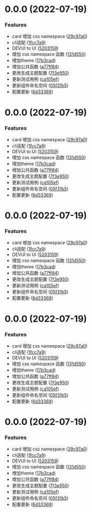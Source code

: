 # 0.0.0 (2022-07-19)


### Features

* card 增加 css namespace ([29c97a0](https://gitee.com/mucuni/ok-ui/commits/29c97a07367df3294350958eafaef32d47f1bb7f))
* cli适配 ([1fcc7a9](https://gitee.com/mucuni/ok-ui/commits/1fcc7a9cf17aebcc880d4de02f2ecd6639189b4a))
* DEVUI to UI ([5203159](https://gitee.com/mucuni/ok-ui/commits/52031595f98bbbbb55d033ff81089201b5f5b810))
* 增加 css namespace 函数 ([131d550](https://gitee.com/mucuni/ok-ui/commits/131d550f051437f2d54004c1bed3dd86532a8bcc))
* 增加theme ([17b3cad](https://gitee.com/mucuni/ok-ui/commits/17b3cadfa60484b82003c0e469f130c9c7482c8b))
* 增加公共函数 ([a77ff84](https://gitee.com/mucuni/ok-ui/commits/a77ff841a009d024fbf90614613ff7e1a7df21d1))
* 更改生成主题配置 ([7f3e950](https://gitee.com/mucuni/ok-ui/commits/7f3e950c54b44781c4b8442d6fbb88372c16bf9a))
* 更新测试用例 ([ca105ef](https://gitee.com/mucuni/ok-ui/commits/ca105ef89224ca6f8e6408508f72113b1d3ac9e0))
* 更新组件命名空间 ([05f31b5](https://gitee.com/mucuni/ok-ui/commits/05f31b554871492e880a55fe083a8ede454f0b24))
* 配置更新 ([6d33369](https://gitee.com/mucuni/ok-ui/commits/6d3336993ac223b3743f2263e9c7e5b9f3c19cef))



# 0.0.0 (2022-07-19)


### Features

* card 增加 css namespace ([29c97a0](https://gitee.com/mucuni/ok-ui/commits/29c97a07367df3294350958eafaef32d47f1bb7f))
* cli适配 ([1fcc7a9](https://gitee.com/mucuni/ok-ui/commits/1fcc7a9cf17aebcc880d4de02f2ecd6639189b4a))
* DEVUI to UI ([5203159](https://gitee.com/mucuni/ok-ui/commits/52031595f98bbbbb55d033ff81089201b5f5b810))
* 增加 css namespace 函数 ([131d550](https://gitee.com/mucuni/ok-ui/commits/131d550f051437f2d54004c1bed3dd86532a8bcc))
* 增加theme ([17b3cad](https://gitee.com/mucuni/ok-ui/commits/17b3cadfa60484b82003c0e469f130c9c7482c8b))
* 增加公共函数 ([a77ff84](https://gitee.com/mucuni/ok-ui/commits/a77ff841a009d024fbf90614613ff7e1a7df21d1))
* 更改生成主题配置 ([7f3e950](https://gitee.com/mucuni/ok-ui/commits/7f3e950c54b44781c4b8442d6fbb88372c16bf9a))
* 更新测试用例 ([ca105ef](https://gitee.com/mucuni/ok-ui/commits/ca105ef89224ca6f8e6408508f72113b1d3ac9e0))
* 更新组件命名空间 ([05f31b5](https://gitee.com/mucuni/ok-ui/commits/05f31b554871492e880a55fe083a8ede454f0b24))
* 配置更新 ([6d33369](https://gitee.com/mucuni/ok-ui/commits/6d3336993ac223b3743f2263e9c7e5b9f3c19cef))



# 0.0.0 (2022-07-19)


### Features

* card 增加 css namespace ([29c97a0](https://gitee.com/mucuni/ok-ui/commits/29c97a07367df3294350958eafaef32d47f1bb7f))
* cli适配 ([1fcc7a9](https://gitee.com/mucuni/ok-ui/commits/1fcc7a9cf17aebcc880d4de02f2ecd6639189b4a))
* DEVUI to UI ([5203159](https://gitee.com/mucuni/ok-ui/commits/52031595f98bbbbb55d033ff81089201b5f5b810))
* 增加 css namespace 函数 ([131d550](https://gitee.com/mucuni/ok-ui/commits/131d550f051437f2d54004c1bed3dd86532a8bcc))
* 增加theme ([17b3cad](https://gitee.com/mucuni/ok-ui/commits/17b3cadfa60484b82003c0e469f130c9c7482c8b))
* 增加公共函数 ([a77ff84](https://gitee.com/mucuni/ok-ui/commits/a77ff841a009d024fbf90614613ff7e1a7df21d1))
* 更改生成主题配置 ([7f3e950](https://gitee.com/mucuni/ok-ui/commits/7f3e950c54b44781c4b8442d6fbb88372c16bf9a))
* 更新测试用例 ([ca105ef](https://gitee.com/mucuni/ok-ui/commits/ca105ef89224ca6f8e6408508f72113b1d3ac9e0))
* 更新组件命名空间 ([05f31b5](https://gitee.com/mucuni/ok-ui/commits/05f31b554871492e880a55fe083a8ede454f0b24))
* 配置更新 ([6d33369](https://gitee.com/mucuni/ok-ui/commits/6d3336993ac223b3743f2263e9c7e5b9f3c19cef))



# 0.0.0 (2022-07-19)


### Features

* card 增加 css namespace ([29c97a0](https://gitee.com/mucuni/ok-ui/commits/29c97a07367df3294350958eafaef32d47f1bb7f))
* cli适配 ([1fcc7a9](https://gitee.com/mucuni/ok-ui/commits/1fcc7a9cf17aebcc880d4de02f2ecd6639189b4a))
* DEVUI to UI ([5203159](https://gitee.com/mucuni/ok-ui/commits/52031595f98bbbbb55d033ff81089201b5f5b810))
* 增加 css namespace 函数 ([131d550](https://gitee.com/mucuni/ok-ui/commits/131d550f051437f2d54004c1bed3dd86532a8bcc))
* 增加theme ([17b3cad](https://gitee.com/mucuni/ok-ui/commits/17b3cadfa60484b82003c0e469f130c9c7482c8b))
* 增加公共函数 ([a77ff84](https://gitee.com/mucuni/ok-ui/commits/a77ff841a009d024fbf90614613ff7e1a7df21d1))
* 更改生成主题配置 ([7f3e950](https://gitee.com/mucuni/ok-ui/commits/7f3e950c54b44781c4b8442d6fbb88372c16bf9a))
* 更新测试用例 ([ca105ef](https://gitee.com/mucuni/ok-ui/commits/ca105ef89224ca6f8e6408508f72113b1d3ac9e0))
* 更新组件命名空间 ([05f31b5](https://gitee.com/mucuni/ok-ui/commits/05f31b554871492e880a55fe083a8ede454f0b24))
* 配置更新 ([6d33369](https://gitee.com/mucuni/ok-ui/commits/6d3336993ac223b3743f2263e9c7e5b9f3c19cef))



# 0.0.0 (2022-07-19)


### Features

* card 增加 css namespace ([29c97a0](https://gitee.com/mucuni/ok-ui/commits/29c97a07367df3294350958eafaef32d47f1bb7f))
* cli适配 ([1fcc7a9](https://gitee.com/mucuni/ok-ui/commits/1fcc7a9cf17aebcc880d4de02f2ecd6639189b4a))
* DEVUI to UI ([5203159](https://gitee.com/mucuni/ok-ui/commits/52031595f98bbbbb55d033ff81089201b5f5b810))
* 增加 css namespace 函数 ([131d550](https://gitee.com/mucuni/ok-ui/commits/131d550f051437f2d54004c1bed3dd86532a8bcc))
* 增加theme ([17b3cad](https://gitee.com/mucuni/ok-ui/commits/17b3cadfa60484b82003c0e469f130c9c7482c8b))
* 增加公共函数 ([a77ff84](https://gitee.com/mucuni/ok-ui/commits/a77ff841a009d024fbf90614613ff7e1a7df21d1))
* 更改生成主题配置 ([7f3e950](https://gitee.com/mucuni/ok-ui/commits/7f3e950c54b44781c4b8442d6fbb88372c16bf9a))
* 更新测试用例 ([ca105ef](https://gitee.com/mucuni/ok-ui/commits/ca105ef89224ca6f8e6408508f72113b1d3ac9e0))
* 更新组件命名空间 ([05f31b5](https://gitee.com/mucuni/ok-ui/commits/05f31b554871492e880a55fe083a8ede454f0b24))
* 配置更新 ([6d33369](https://gitee.com/mucuni/ok-ui/commits/6d3336993ac223b3743f2263e9c7e5b9f3c19cef))



